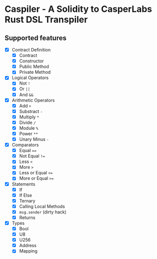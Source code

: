 # Caspiler - A Solidity to CasperLabs Rust DSL Transpiler

## Supported features

- [x] Contract Definition
    - [x] Contract
    - [x] Constructor
    - [x] Public Method
    - [x] Private Method
- [x] Logical Operators
    - [x] Not `!`
	- [x] Or `||`
    - [x] And `&&`
- [x] Arithmetic Operators
    - [x] Add `+`
    - [x] Substract `-`
    - [x] Multiply `*`
    - [x] Divide `/`
    - [x] Module `%`
    - [x] Power `**`
    - [x] Unary Minus `-`
- [x] Comparators
    - [x] Equal `==`
    - [x] Not Equal `!=`
    - [x] Less `<`
    - [x] More `>`
    - [x] Less or Equal `<=`
    - [x] More or Equal `>=`
- [x] Statements
    - [x] If
    - [x] If Else
    - [x] Ternary
    - [x] Calling Local Methods
    - [x] `msg.sender` (dirty hack)
    - [x] Returns
- [x] Types
    - [x] Bool
    - [x] U8
    - [x] U256
    - [x] Address
    - [x] Mapping
